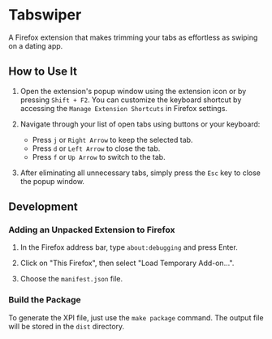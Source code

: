 # Tabswiper

A Firefox extension that makes trimming your tabs as effortless as swiping on a dating app.

## How to Use It

1. Open the extension's popup window using the extension icon or by pressing `Shift + F2`.
You can customize the keyboard shortcut by accessing the `Manage Extension Shortcuts` in Firefox settings.

1. Navigate through your list of open tabs using buttons or your keyboard:
   - Press `j` or `Right Arrow` to keep the selected tab.
   - Press `d` or `Left Arrow` to close the tab.
   - Press `f` or `Up Arrow` to switch to the tab.

1. After eliminating all unnecessary tabs, simply press the `Esc` key to close the popup window.

## Development

### Adding an Unpacked Extension to Firefox

1. In the Firefox address bar, type `about:debugging` and press Enter.

1. Click on "This Firefox", then select "Load Temporary Add-on...".

1. Choose the `manifest.json` file.

### Build the Package

To generate the XPI file, just use the `make package` command.
The output file will be stored in the `dist` directory.
